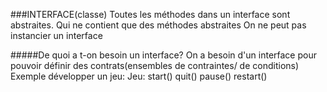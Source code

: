 ###INTERFACE(classe)
Toutes les méthodes dans un interface sont abstraites. Qui ne contient que des méthodes abstraites
On ne peut pas instancier un interface

#####De quoi a t-on besoin un interface?
On a besoin d'un interface pour pouvoir définir des contrats(ensembles de contraintes/ de conditions)
Exemple développer un jeu:
Jeu:
start()
quit()
pause()
restart()

